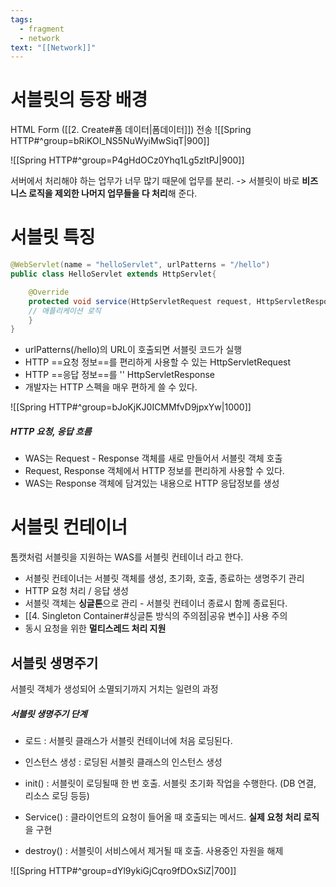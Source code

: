 ```yaml
---
tags:
  - fragment
  - network
text: "[[Network]]"
---
```


# 서블릿의 등장 배경
HTML Form ([[2. Create#폼 데이터|폼데이터]]) 전송
![[Spring HTTP#^group=bRiKOI_NS5NuWyiMwSiqT|900]]

![[Spring HTTP#^group=P4gHdOCz0Yhq1Lg5zltPJ|900]]

서버에서 처리해야 하는 업무가 너무 많기 때문에 업무를 분리.
-> 서블릿이 바로 **비즈니스 로직을 제외한 나머지 업무들을 다 처리**해 준다.

# 서블릿 특징
```java
@WebServlet(name = "helloServlet", urlPatterns = "/hello")
public class HelloServlet extends HttpServlet{

	@Override
	protected void service(HttpServletRequest request, HttpServletResponse response){
	// 애플리케이션 로직
	}
}
```

- urlPatterns(/hello)의 URL이 호출되면 서블릿 코드가 실행
- HTTP ==요청 정보==를 편리하게 사용할 수 있는 HttpServletRequest
- HTTP ==응답 정보==를 ''  HttpServletResponse
- 개발자는 HTTP 스펙을 매우 편하게 쓸 수 있다.

![[Spring HTTP#^group=bJoKjKJ0ICMMfvD9jpxYw|1000]]

##### HTTP 요청, 응답 흐름
- WAS는 Request - Response 객체를 새로 만들어서 서블릿 객체 호출
- Request, Response 객체에서 HTTP 정보를 편리하게 사용할 수 있다.
- WAS는 Response 객체에 담겨있는 내용으로 HTTP 응답정보를 생성


# 서블릿 컨테이너

톰캣처럼 서블릿을 지원하는 WAS를 서블릿 컨테이너 라고 한다.
- 서블릿 컨테이너는 서블릿 객체를 생성, 초기화, 호출, 종료하는 생명주기 관리
- HTTP 요청 처리 / 응답 생성
- 서블릿 객체는 **싱글톤**으로 관리 - 서블릿 컨테이너 종료시 함께 종료된다.
- [[4. Singleton Container#싱글톤 방식의 주의점|공유 변수]] 사용 주의 
- 동시 요청을 위한 **멀티스레드 처리 지원**


## 서블릿 생명주기
서블릿 객체가 생성되어 소멸되기까지 거치는 일련의 과정

##### 서블릿 생명주기 단계
- 로드 : 서블릿 클래스가 서블릿 컨테이너에 처음 로딩된다.
- 인스턴스 생성 : 로딩된 서블릿 클래스의 인스턴스 생성

- init() : 서블릿이 로딩될때 한 번 호출. 
  서블릿 초기화 작업을 수행한다. (DB 연결, 리소스 로딩 등등)
- Service() : 클라이언트의 요청이 들어올 때 호출되는 메서드. **실제 요청 처리 로직**을 구현
- destroy() : 서블릿이 서비스에서 제거될 때 호출. 사용중인 자원을 해제

![[Spring HTTP#^group=dYl9ykiGjCqro9fDOxSiZ|700]]